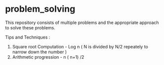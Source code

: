 # problem_solving

This repository consists of multiple problems and the appropriate approach to solve these problems.

Tips and Techniques : 

1. Square root Computation - Log n ( N is divided by N/2 repeately to narrow down the number )
2. Arithmetic progression - n ( n+1) /2
